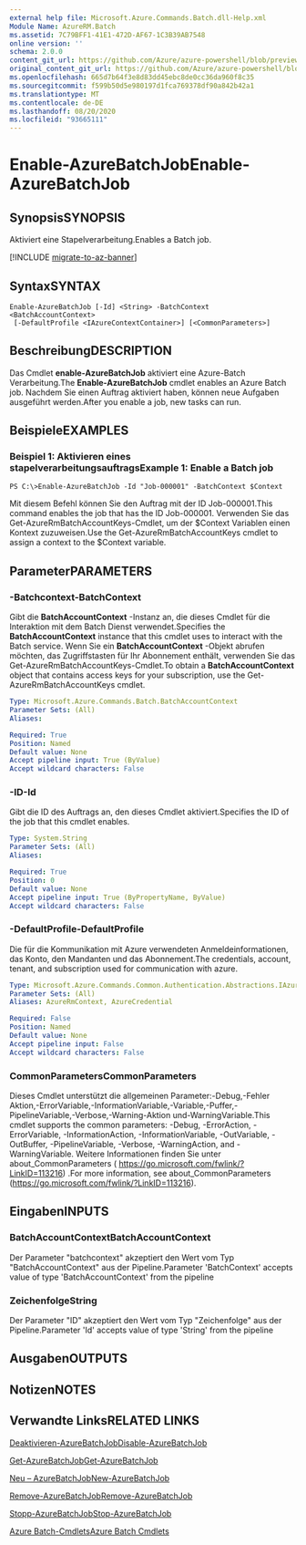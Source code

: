 ```yaml
---
external help file: Microsoft.Azure.Commands.Batch.dll-Help.xml
Module Name: AzureRM.Batch
ms.assetid: 7C79BFF1-41E1-472D-AF67-1C3B39AB7548
online version: ''
schema: 2.0.0
content_git_url: https://github.com/Azure/azure-powershell/blob/preview/src/ResourceManager/AzureBatch/Commands.Batch/help/Enable-AzureBatchJob.md
original_content_git_url: https://github.com/Azure/azure-powershell/blob/preview/src/ResourceManager/AzureBatch/Commands.Batch/help/Enable-AzureBatchJob.md
ms.openlocfilehash: 665d7b64f3e8d83dd45ebc8de0cc36da960f8c35
ms.sourcegitcommit: f599b50d5e980197d1fca769378df90a842b42a1
ms.translationtype: MT
ms.contentlocale: de-DE
ms.lasthandoff: 08/20/2020
ms.locfileid: "93665111"
---
```

# <span data-ttu-id="eebc1-101">Enable-AzureBatchJob</span><span class="sxs-lookup"><span data-stu-id="eebc1-101">Enable-AzureBatchJob</span></span>

## <span data-ttu-id="eebc1-102">Synopsis</span><span class="sxs-lookup"><span data-stu-id="eebc1-102">SYNOPSIS</span></span>
<span data-ttu-id="eebc1-103">Aktiviert eine Stapelverarbeitung.</span><span class="sxs-lookup"><span data-stu-id="eebc1-103">Enables a Batch job.</span></span>

[!INCLUDE [migrate-to-az-banner](../../includes/migrate-to-az-banner.md)]

## <span data-ttu-id="eebc1-104">Syntax</span><span class="sxs-lookup"><span data-stu-id="eebc1-104">SYNTAX</span></span>

```
Enable-AzureBatchJob [-Id] <String> -BatchContext <BatchAccountContext>
 [-DefaultProfile <IAzureContextContainer>] [<CommonParameters>]
```

## <span data-ttu-id="eebc1-105">Beschreibung</span><span class="sxs-lookup"><span data-stu-id="eebc1-105">DESCRIPTION</span></span>
<span data-ttu-id="eebc1-106">Das Cmdlet **enable-AzureBatchJob** aktiviert eine Azure-Batch Verarbeitung.</span><span class="sxs-lookup"><span data-stu-id="eebc1-106">The **Enable-AzureBatchJob** cmdlet enables an Azure Batch job.</span></span>
<span data-ttu-id="eebc1-107">Nachdem Sie einen Auftrag aktiviert haben, können neue Aufgaben ausgeführt werden.</span><span class="sxs-lookup"><span data-stu-id="eebc1-107">After you enable a job, new tasks can run.</span></span>

## <span data-ttu-id="eebc1-108">Beispiele</span><span class="sxs-lookup"><span data-stu-id="eebc1-108">EXAMPLES</span></span>

### <span data-ttu-id="eebc1-109">Beispiel 1: Aktivieren eines stapelverarbeitungsauftrags</span><span class="sxs-lookup"><span data-stu-id="eebc1-109">Example 1: Enable a Batch job</span></span>
```
PS C:\>Enable-AzureBatchJob -Id "Job-000001" -BatchContext $Context
```

<span data-ttu-id="eebc1-110">Mit diesem Befehl können Sie den Auftrag mit der ID Job-000001.</span><span class="sxs-lookup"><span data-stu-id="eebc1-110">This command enables the job that has the ID Job-000001.</span></span>
<span data-ttu-id="eebc1-111">Verwenden Sie das Get-AzureRmBatchAccountKeys-Cmdlet, um der $Context Variablen einen Kontext zuzuweisen.</span><span class="sxs-lookup"><span data-stu-id="eebc1-111">Use the Get-AzureRmBatchAccountKeys cmdlet to assign a context to the $Context variable.</span></span>

## <span data-ttu-id="eebc1-112">Parameter</span><span class="sxs-lookup"><span data-stu-id="eebc1-112">PARAMETERS</span></span>

### <span data-ttu-id="eebc1-113">-Batchcontext</span><span class="sxs-lookup"><span data-stu-id="eebc1-113">-BatchContext</span></span>
<span data-ttu-id="eebc1-114">Gibt die **BatchAccountContext** -Instanz an, die dieses Cmdlet für die Interaktion mit dem Batch Dienst verwendet.</span><span class="sxs-lookup"><span data-stu-id="eebc1-114">Specifies the **BatchAccountContext** instance that this cmdlet uses to interact with the Batch service.</span></span>
<span data-ttu-id="eebc1-115">Wenn Sie ein **BatchAccountContext** -Objekt abrufen möchten, das Zugriffstasten für Ihr Abonnement enthält, verwenden Sie das Get-AzureRmBatchAccountKeys-Cmdlet.</span><span class="sxs-lookup"><span data-stu-id="eebc1-115">To obtain a **BatchAccountContext** object that contains access keys for your subscription, use the Get-AzureRmBatchAccountKeys cmdlet.</span></span>

```yaml
Type: Microsoft.Azure.Commands.Batch.BatchAccountContext
Parameter Sets: (All)
Aliases: 

Required: True
Position: Named
Default value: None
Accept pipeline input: True (ByValue)
Accept wildcard characters: False
```

### <span data-ttu-id="eebc1-116">-ID</span><span class="sxs-lookup"><span data-stu-id="eebc1-116">-Id</span></span>
<span data-ttu-id="eebc1-117">Gibt die ID des Auftrags an, den dieses Cmdlet aktiviert.</span><span class="sxs-lookup"><span data-stu-id="eebc1-117">Specifies the ID of the job that this cmdlet enables.</span></span>

```yaml
Type: System.String
Parameter Sets: (All)
Aliases: 

Required: True
Position: 0
Default value: None
Accept pipeline input: True (ByPropertyName, ByValue)
Accept wildcard characters: False
```

### <span data-ttu-id="eebc1-118">-DefaultProfile</span><span class="sxs-lookup"><span data-stu-id="eebc1-118">-DefaultProfile</span></span>
<span data-ttu-id="eebc1-119">Die für die Kommunikation mit Azure verwendeten Anmeldeinformationen, das Konto, den Mandanten und das Abonnement.</span><span class="sxs-lookup"><span data-stu-id="eebc1-119">The credentials, account, tenant, and subscription used for communication with azure.</span></span>

```yaml
Type: Microsoft.Azure.Commands.Common.Authentication.Abstractions.IAzureContextContainer
Parameter Sets: (All)
Aliases: AzureRmContext, AzureCredential

Required: False
Position: Named
Default value: None
Accept pipeline input: False
Accept wildcard characters: False
```

### <span data-ttu-id="eebc1-120">CommonParameters</span><span class="sxs-lookup"><span data-stu-id="eebc1-120">CommonParameters</span></span>
<span data-ttu-id="eebc1-121">Dieses Cmdlet unterstützt die allgemeinen Parameter:-Debug,-Fehler Aktion,-ErrorVariable,-InformationVariable,-Variable,-Puffer,-PipelineVariable,-Verbose,-Warning-Aktion und-WarningVariable.</span><span class="sxs-lookup"><span data-stu-id="eebc1-121">This cmdlet supports the common parameters: -Debug, -ErrorAction, -ErrorVariable, -InformationAction, -InformationVariable, -OutVariable, -OutBuffer, -PipelineVariable, -Verbose, -WarningAction, and -WarningVariable.</span></span> <span data-ttu-id="eebc1-122">Weitere Informationen finden Sie unter about_CommonParameters ( https://go.microsoft.com/fwlink/?LinkID=113216) .</span><span class="sxs-lookup"><span data-stu-id="eebc1-122">For more information, see about_CommonParameters (https://go.microsoft.com/fwlink/?LinkID=113216).</span></span>

## <span data-ttu-id="eebc1-123">Eingaben</span><span class="sxs-lookup"><span data-stu-id="eebc1-123">INPUTS</span></span>

### <span data-ttu-id="eebc1-124">BatchAccountContext</span><span class="sxs-lookup"><span data-stu-id="eebc1-124">BatchAccountContext</span></span>
<span data-ttu-id="eebc1-125">Der Parameter "batchcontext" akzeptiert den Wert vom Typ "BatchAccountContext" aus der Pipeline.</span><span class="sxs-lookup"><span data-stu-id="eebc1-125">Parameter 'BatchContext' accepts value of type 'BatchAccountContext' from the pipeline</span></span>

### <span data-ttu-id="eebc1-126">Zeichenfolge</span><span class="sxs-lookup"><span data-stu-id="eebc1-126">String</span></span>
<span data-ttu-id="eebc1-127">Der Parameter "ID" akzeptiert den Wert vom Typ "Zeichenfolge" aus der Pipeline.</span><span class="sxs-lookup"><span data-stu-id="eebc1-127">Parameter 'Id' accepts value of type 'String' from the pipeline</span></span>

## <span data-ttu-id="eebc1-128">Ausgaben</span><span class="sxs-lookup"><span data-stu-id="eebc1-128">OUTPUTS</span></span>

## <span data-ttu-id="eebc1-129">Notizen</span><span class="sxs-lookup"><span data-stu-id="eebc1-129">NOTES</span></span>

## <span data-ttu-id="eebc1-130">Verwandte Links</span><span class="sxs-lookup"><span data-stu-id="eebc1-130">RELATED LINKS</span></span>

[<span data-ttu-id="eebc1-131">Deaktivieren-AzureBatchJob</span><span class="sxs-lookup"><span data-stu-id="eebc1-131">Disable-AzureBatchJob</span></span>](./Disable-AzureBatchJob.md)

[<span data-ttu-id="eebc1-132">Get-AzureBatchJob</span><span class="sxs-lookup"><span data-stu-id="eebc1-132">Get-AzureBatchJob</span></span>](./Get-AzureBatchJob.md)

[<span data-ttu-id="eebc1-133">Neu – AzureBatchJob</span><span class="sxs-lookup"><span data-stu-id="eebc1-133">New-AzureBatchJob</span></span>](./New-AzureBatchJob.md)

[<span data-ttu-id="eebc1-134">Remove-AzureBatchJob</span><span class="sxs-lookup"><span data-stu-id="eebc1-134">Remove-AzureBatchJob</span></span>](./Remove-AzureBatchJob.md)

[<span data-ttu-id="eebc1-135">Stopp-AzureBatchJob</span><span class="sxs-lookup"><span data-stu-id="eebc1-135">Stop-AzureBatchJob</span></span>](./Stop-AzureBatchJob.md)

[<span data-ttu-id="eebc1-136">Azure Batch-Cmdlets</span><span class="sxs-lookup"><span data-stu-id="eebc1-136">Azure Batch Cmdlets</span></span>](./AzureRM.Batch.md)


